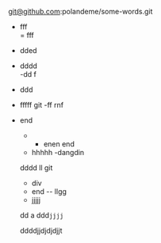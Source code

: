 git@github.com:polandeme/some-words.git  
- fff  
=  fff 
- dded  
- dddd   
-dd f
- ddd  
- fffff  git 
 -ff rnf  
 - end  
   - - enen end   
   - hhhhh
   -dangdin 

   dddd    ll git
   - div  
   - end 
   -- llgg  
   - jjjjj 

   dd a
   ddd`jjjj` 

   ddddjjdjdjdjjt